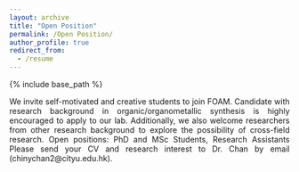 ```yaml
---
layout: archive
title: "Open Position"
permalink: /Open Position/
author_profile: true
redirect_from:
  - /resume
---
```


{% include base_path %}
<div style="text-align: justify">
We invite self-motivated and creative students to join FOAM. Candidate with research background in organic/organometallic synthesis is highly encouraged to apply to our lab. Additionally, we also welcome researchers from other research background to explore the possibility of cross-field research.
Open positions:   PhD and MSc Students, Research Assistants
Please send your CV and research interest to Dr. Chan by email (chinychan2@cityu.edu.hk). 
</div>


